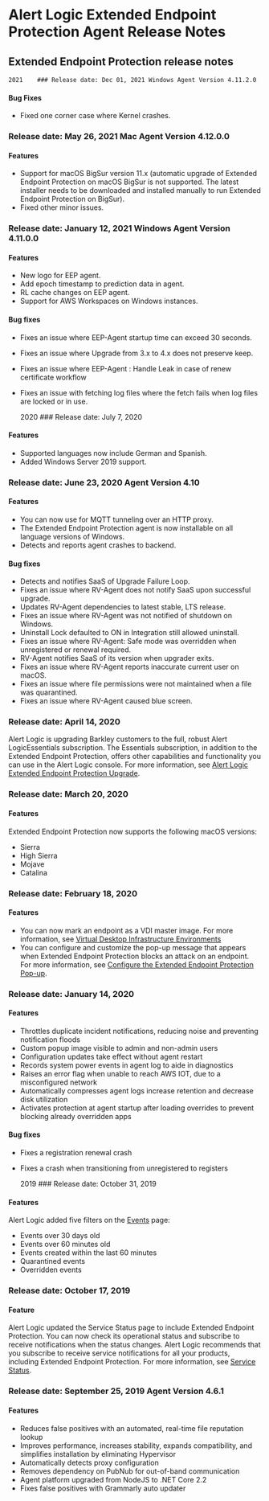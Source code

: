 # Alert Logic Extended Endpoint Protection Agent Release Notes

## Extended Endpoint Protection release notes

    2021    ### Release date: Dec 01, 2021 Windows Agent Version 4.11.2.0

#### Bug Fixes

* Fixed one corner case where Kernel crashes.

### Release date: May 26, 2021 Mac Agent Version 4.12.0.0

#### Features

* Support for macOS BigSur version  11.x (automatic upgrade of Extended Endpoint Protection on macOS BigSur is not supported. The latest installer needs to be downloaded and installed manually to run Extended Endpoint Protection on BigSur).
* Fixed other minor issues.

### Release date: January 12, 2021 Windows Agent Version 4.11.0.0

#### Features

* New logo for EEP agent.
* Add epoch timestamp to prediction data in agent.
* RL cache changes on EEP agent.
* Support for AWS Workspaces on Windows instances.

#### Bug fixes

* Fixes an issue where EEP-Agent startup time can exceed 30 seconds.
* Fixes an issue where Upgrade from 3.x to 4.x does not preserve keep.
* Fixes an issue where EEP-Agent : Handle Leak in case of renew certificate workflow
* Fixes an issue with fetching log files where the fetch fails when log files are locked or in use.

    2020    ### Release date: July 7, 2020 

#### Features

* Supported languages now include German and Spanish.
* Added Windows Server 2019 support.

### Release date: June 23, 2020 Agent Version 4.10 

#### Features

* You can now use for MQTT tunneling over an HTTP proxy.
* The Extended Endpoint Protection agent is now installable on all language versions of Windows.
* Detects and reports agent crashes to backend.

#### Bug fixes

* Detects and notifies SaaS of Upgrade Failure Loop.
* Fixes an issue where RV-Agent does not notify SaaS upon successful upgrade.
* Updates RV-Agent dependencies to latest stable, LTS release.
* Fixes an issue where RV-Agent was not notified of shutdown on Windows.
* Uninstall Lock defaulted to ON in Integration still allowed uninstall.
* Fixes an issue where RV-Agent: Safe mode was overridden when unregistered or renewal required.
* RV-Agent notifies SaaS of its version when upgrader exits.
* Fixes an issue where RV-Agent reports inaccurate current user on macOS.
* Fixes an issue where file permissions were not maintained when a file was quarantined.
* Fixes an issue where RV-Agent caused blue screen.

### Release date: April 14, 2020

Alert Logic is upgrading Barkley customers to the full, robust Alert LogicEssentials subscription. The Essentials subscription, in addition to the Extended Endpoint Protection, offers other capabilities and functionality you can use in the Alert Logic console. For more information, see [Alert Logic Extended Endpoint Protection Upgrade](../get-started/endpoint-protection-upgrade.md).

### Release date: March 20, 2020

#### Features

Extended Endpoint Protection now supports the following macOS versions:

* Sierra
* High Sierra
* Mojave
* Catalina

### Release date: February 18, 2020

#### Features

* You can now mark an endpoint as a VDI master image. For more information, see [Virtual Desktop Infrastructure Environments](../deploy/vdi.md)
* You can configure and customize the pop-up message that appears when Extended Endpoint Protection blocks an attack on an endpoint. For more information, see [Configure the Extended Endpoint Protection Pop-up](../configure/extended-endpoint-protection/configure-pop-up.md).

### Release date: January 14, 2020 

#### Features

* Throttles duplicate incident notifications, reducing noise and preventing notification floods
* Custom popup image visible to admin and non-admin users
* Configuration updates take effect without agent restart
* Records system power events in agent log to aide in diagnostics
* Raises an error flag when unable to reach AWS IOT, due to a misconfigured network
* Automatically compresses agent logs increase retention and decrease disk utilization
* Activates protection at agent startup after loading overrides to prevent blocking already overridden apps

#### Bug fixes

* Fixes a registration renewal crash
* Fixes a crash when transitioning from unregistered to registers

    2019    ### Release date: October 31, 2019

#### Features

Alert Logic added five filters on the [Events](../analyze/extended-endpoint-protection/investigate-event.md) page:

* Events over 30 days old
* Events over 60 minutes old
* Events created within the last 60 minutes
* Quarantined events
* Overridden events

### Release date: October 17, 2019

#### Feature

Alert Logic updated the Service Status page to include Extended Endpoint Protection. You can now check its operational status and subscribe to receive notifications when the status changes. Alert Logic recommends that you subscribe to receive service notifications for all your products, including Extended Endpoint Protection. For more information, see [Service Status](../analyze/service-status.md).

### Release date: September 25, 2019 Agent Version 4.6.1

#### Features

* Reduces false positives with an automated, real-time file reputation lookup
* Improves performance, increases stability, expands compatibility, and simplifies installation by eliminating Hypervisor
* Automatically detects proxy configuration
* Removes dependency on PubNub for out-of-band communication
* Agent platform upgraded from NodeJS to .NET Core 2.2
* Fixes false positives with Grammarly auto updater
